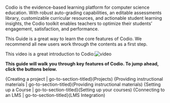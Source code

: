 Codio is the evidence-based learning platform for computer science education. With robust auto-grading capabilities, an editable assessments library, customizable curricular resources, and actionable student learning insights, the Codio toolkit enables teachers to optimize their students’ engagement, satisfaction, and performance. 

This Guide is a great way to learn the core features of Codio. We recommend all new users work through the contents as a first step.

This video is a great introduction to Codio:![video](https://www.youtube.com/watch?v=5sHxyVBkpMQ) 

**This guide will walk you through  key features of Codio. To jump ahead, click the buttons below.**

{Creating a project | go-to-section-titled}(Projects)
{Providing instructional materials | go-to-section-titled}(Providing instructional materials)
{Setting up a Course | go-to-section-titled}(Setting up your courses)
{Connecting to an LMS | go-to-section-titled}(LMS Integration)